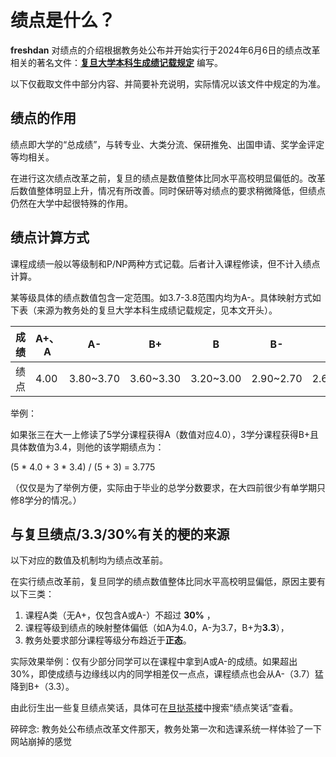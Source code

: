 # 绩点是什么？

**freshdan** 对绩点的介绍根据教务处公布并开始实行于2024年6月6日的绩点改革相关的著名文件：[**复旦大学本科生成绩记载规定**](https://jwc.fudan.edu.cn/61/ef/c27268a680431/page.psp) 编写。

以下仅截取文件中部分内容、并简要补充说明，实际情况以该文件中规定的为准。

## 绩点的作用

绩点即大学的“总成绩”，与转专业、大类分流、保研推免、出国申请、奖学金评定等均相关。

在进行这次绩点改革之前，复旦的绩点是数值整体比同水平高校明显偏低的。改革后数值整体明显上升，情况有所改善。同时保研等对绩点的要求稍微降低，但绩点仍然在大学中起很特殊的作用。

## 绩点计算方式

课程成绩一般以等级制和P/NP两种方式记载。后者计入课程修读，但不计入绩点计算。

某等级具体的绩点数值包含一定范围。如3.7-3.8范围内均为A-。具体映射方式如下表（来源为教务处的复旦大学本科生成绩记载规定，见本文开头）。

| **成绩** | **A+、A** | **A-**    | **B+**    | **B**     | **B-**    | **C+**    | **C**     | **C-**    | **D** | **D-** | **F** | **P** | **NP** |
| -------- | --------- | --------- | --------- | --------- | --------- | --------- | --------- | --------- | ----- | ------ | ----- | ----- | ------ |
| 绩点     | 4.00      | 3.80~3.70 | 3.60~3.30 | 3.20~3.00 | 2.90~2.70 | 2.60~2.30 | 2.20~2.00 | 1.90~1.70 | 1.30  | 1.00   | 0     | /     | /      |

举例：

如果张三在大一上修读了5学分课程获得A（数值对应4.0），3学分课程获得B+且具体数值为3.4，则他的该学期绩点为：

(5 \* 4.0 + 3 \* 3.4) / (5 + 3) = 3.775

（仅仅是为了举例方便，实际由于毕业的总学分数要求，在大四前很少有单学期只修8学分的情况。）

## 与复旦绩点/3.3/30%有关的梗的来源

以下对应的数值及机制均为绩点改革前。

在实行绩点改革前，复旦同学的绩点数值整体比同水平高校明显偏低，原因主要有以下三类：

1. 课程A类（无A+，仅包含A或A-）不超过 **30%** ，
2. 课程等级到绩点的映射整体偏低（如A为4.0，A-为3.7，B+为**3.3**），
3. 教务处要求部分课程等级分布趋近于**正态**。

实际效果举例：仅有少部分同学可以在课程中拿到A或A-的成绩。如果超出30%，即使成绩与边缘线以内的同学相差仅一点点，课程绩点也会从A-（3.7）猛降到B+（3.3）。

由此衍生出一些复旦绩点笑话，具体可在[旦挞茶楼](resources.md#旦挞（原旦夕；app名为校园助手）)中搜索“绩点笑话”查看。

碎碎念: 教务处公布绩点改革文件那天，教务处第一次和选课系统一样体验了一下网站崩掉的感觉